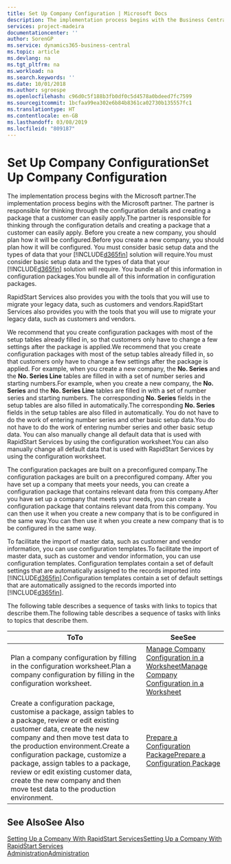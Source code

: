 ```yaml
---
title: Set Up Company Configuration | Microsoft Docs
description: The implementation process begins with the Business Central solution will require. You bundle all of this information into configuration packages.
services: project-madeira
documentationcenter: ''
author: SorenGP
ms.service: dynamics365-business-central
ms.topic: article
ms.devlang: na
ms.tgt_pltfrm: na
ms.workload: na
ms.search.keywords: ''
ms.date: 10/01/2018
ms.author: sgroespe
ms.openlocfilehash: c96d0c5f188b3fb0df0c5d4578a0bdeed7fc7599
ms.sourcegitcommit: 1bcfaa99ea302e6b84b8361ca02730b135557fc1
ms.translationtype: HT
ms.contentlocale: en-GB
ms.lasthandoff: 03/08/2019
ms.locfileid: "809187"
---
```

# <a name="set-up-company-configuration"></a><span data-ttu-id="0431e-104">Set Up Company Configuration</span><span class="sxs-lookup"><span data-stu-id="0431e-104">Set Up Company Configuration</span></span>
<span data-ttu-id="0431e-105">The implementation process begins with the Microsoft partner.</span><span class="sxs-lookup"><span data-stu-id="0431e-105">The implementation process begins with the Microsoft partner.</span></span> <span data-ttu-id="0431e-106">The partner is responsible for thinking through the configuration details and creating a package that a customer can easily apply.</span><span class="sxs-lookup"><span data-stu-id="0431e-106">The partner is responsible for thinking through the configuration details and creating a package that a customer can easily apply.</span></span> <span data-ttu-id="0431e-107">Before you create a new company, you should plan how it will be configured.</span><span class="sxs-lookup"><span data-stu-id="0431e-107">Before you create a new company, you should plan how it will be configured.</span></span> <span data-ttu-id="0431e-108">You must consider basic setup data and the types of data that your [!INCLUDE[d365fin](includes/d365fin_md.md)] solution will require.</span><span class="sxs-lookup"><span data-stu-id="0431e-108">You must consider basic setup data and the types of data that your [!INCLUDE[d365fin](includes/d365fin_md.md)] solution will require.</span></span> <span data-ttu-id="0431e-109">You bundle all of this information in configuration packages.</span><span class="sxs-lookup"><span data-stu-id="0431e-109">You bundle all of this information in configuration packages.</span></span>

<span data-ttu-id="0431e-110">RapidStart Services also provides you with the tools that you will use to migrate your legacy data, such as customers and vendors.</span><span class="sxs-lookup"><span data-stu-id="0431e-110">RapidStart Services also provides you with the tools that you will use to migrate your legacy data, such as customers and vendors.</span></span>  

<span data-ttu-id="0431e-111">We recommend that you create configuration packages with most of the setup tables already filled in, so that customers only have to change a few settings after the package is applied.</span><span class="sxs-lookup"><span data-stu-id="0431e-111">We recommend that you create configuration packages with most of the setup tables already filled in, so that customers only have to change a few settings after the package is applied.</span></span> <span data-ttu-id="0431e-112">For example, when you create a new company, the **No. Series** and the **No. Series Line** tables are filled in with a set of number series and starting numbers.</span><span class="sxs-lookup"><span data-stu-id="0431e-112">For example, when you create a new company, the **No. Series** and the **No. Series Line** tables are filled in with a set of number series and starting numbers.</span></span> <span data-ttu-id="0431e-113">The corresponding **No. Series** fields in the setup tables are also filled in automatically.</span><span class="sxs-lookup"><span data-stu-id="0431e-113">The corresponding **No. Series** fields in the setup tables are also filled in automatically.</span></span> <span data-ttu-id="0431e-114">You do not have to do the work of entering number series and other basic setup data.</span><span class="sxs-lookup"><span data-stu-id="0431e-114">You do not have to do the work of entering number series and other basic setup data.</span></span> <span data-ttu-id="0431e-115">You can also manually change all default data that is used with RapidStart Services by using the configuration worksheet.</span><span class="sxs-lookup"><span data-stu-id="0431e-115">You can also manually change all default data that is used with RapidStart Services by using the configuration worksheet.</span></span>  

<span data-ttu-id="0431e-116">The configuration packages are built on a preconfigured company.</span><span class="sxs-lookup"><span data-stu-id="0431e-116">The configuration packages are built on a preconfigured company.</span></span> <span data-ttu-id="0431e-117">After you have set up a company that meets your needs, you can create a configuration package that contains relevant data from this company.</span><span class="sxs-lookup"><span data-stu-id="0431e-117">After you have set up a company that meets your needs, you can create a configuration package that contains relevant data from this company.</span></span> <span data-ttu-id="0431e-118">You can then use it when you create a new company that is to be configured in the same way.</span><span class="sxs-lookup"><span data-stu-id="0431e-118">You can then use it when you create a new company that is to be configured in the same way.</span></span>  

<span data-ttu-id="0431e-119">To facilitate the import of master data, such as customer and vendor information, you can use configuration templates.</span><span class="sxs-lookup"><span data-stu-id="0431e-119">To facilitate the import of master data, such as customer and vendor information, you can use configuration templates.</span></span> <span data-ttu-id="0431e-120">Configuration templates contain a set of default settings that are automatically assigned to the records imported into [!INCLUDE[d365fin](includes/d365fin_md.md)].</span><span class="sxs-lookup"><span data-stu-id="0431e-120">Configuration templates contain a set of default settings that are automatically assigned to the records imported into [!INCLUDE[d365fin](includes/d365fin_md.md)].</span></span>

<span data-ttu-id="0431e-121">The following table describes a sequence of tasks with links to topics that describe them.</span><span class="sxs-lookup"><span data-stu-id="0431e-121">The following table describes a sequence of tasks with links to topics that describe them.</span></span>

|<span data-ttu-id="0431e-122">**To**</span><span class="sxs-lookup"><span data-stu-id="0431e-122">**To**</span></span>|<span data-ttu-id="0431e-123">**See**</span><span class="sxs-lookup"><span data-stu-id="0431e-123">**See**</span></span>|  
|------------|-------------|  
|<span data-ttu-id="0431e-124">Plan a company configuration by filling in the configuration worksheet.</span><span class="sxs-lookup"><span data-stu-id="0431e-124">Plan a company configuration by filling in the configuration worksheet.</span></span>|[<span data-ttu-id="0431e-125">Manage Company Configuration in a Worksheet</span><span class="sxs-lookup"><span data-stu-id="0431e-125">Manage Company Configuration in a Worksheet</span></span>](admin-how-to-manage-company-configuration-in-a-worksheet.md)|  
|<span data-ttu-id="0431e-126">Create a configuration package, customise a package, assign tables to a package, review or edit existing customer data, create the new company and then move test data to the production environment.</span><span class="sxs-lookup"><span data-stu-id="0431e-126">Create a configuration package, customize a package, assign tables to a package, review or edit existing customer data, create the new company and then move test data to the production environment.</span></span>|[<span data-ttu-id="0431e-127">Prepare a Configuration Package</span><span class="sxs-lookup"><span data-stu-id="0431e-127">Prepare a Configuration Package</span></span>](admin-how-to-prepare-a-configuration-package.md)| 

## <a name="see-also"></a><span data-ttu-id="0431e-128">See Also</span><span class="sxs-lookup"><span data-stu-id="0431e-128">See Also</span></span>  
[<span data-ttu-id="0431e-129">Setting Up a Company With RapidStart Services</span><span class="sxs-lookup"><span data-stu-id="0431e-129">Setting Up a Company With RapidStart Services</span></span>](admin-set-up-a-company-with-rapidstart.md)  
[<span data-ttu-id="0431e-130">Administration</span><span class="sxs-lookup"><span data-stu-id="0431e-130">Administration</span></span>](admin-setup-and-administration.md)
